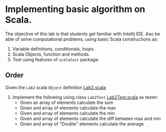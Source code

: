 # Implementing basic algorithm on Scala. 

The objective of this lab is that students get familiar with Intellij IDE. Aso be able of solve computational problems, using basic Scala constructions as:
1. Variable definitions, conditionals, loops.
2. Scala Objects, function and methods.
3. Test using features of ```scalatest``` package.     
   

## Order 


Given the ```Lab2``` scala ```Object``` definition [Lab2.scala](src/scala/session2/Lab2.scala)

1. Implement the following using class ```Lab2Test``` [Lab2Test.scala](src/scala/session2/Lab2Test.scala) as tester:
    - Given an array of elements calculate the sum
    - Given and array of elements calculate the max
    - Given and array of elements calculate the min
    - Given and array of elements calculate the diff between max and min
    - Given and array of "Double" elements calculate the average
